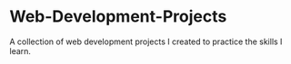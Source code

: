 # Web-Development-Projects
A collection of web development projects I created to practice the skills I learn.
